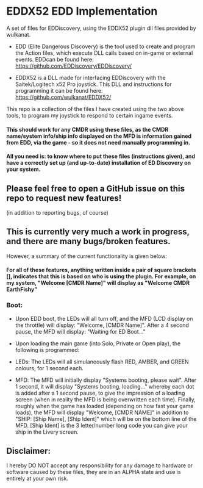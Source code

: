 # EDDX52 EDD Implementation

 A set of files for EDDiscovery, using the EDDX52 plugin dll files provided by wulkanat.
 
 - EDD (Elite Dangerous Discovery) is the tool used to create and program the Action files, which execute DLL calls based on in-game or external events.
 EDDcan be found here: https://github.com/EDDiscovery/EDDiscovery/
 
 - EDDX52 is a DLL made for interfacing EDDiscovery with the Saitek/Logitech x52 Pro joystick. This DLL and instructions for programming it can be found here: https://github.com/wulkanat/EDDX52/
 
 This repo is a collection of the files I have created using the two above tools, to program my joystick to respond to certain ingame events.
 #### This should work for any CMDR using these files, as the CMDR name/system info/ship info displayed on the MFD is information gained from EDD, via the game - so it does not need manually programming in. 
 #### All you need is: to know where to put these files (instructions given), and have a correctly set up (and up-to-date) installation of ED Discovery on your system.
 
 ## Please feel free to open a GitHub issue on this repo to request new features! 
 (in addition to reporting bugs, of course)
 
 ## This is currently very much a work in progress, and there are many bugs/broken features.
However, a summary of the current functionality is given below:
 
 #### For all of these features, anything written inside a pair of square brackets [], indicates that this is based on who is using the plugin. For example, on my system, "Welcome [CMDR Name]" will display as "Welcome CMDR EarthFishy"
 
 ### Boot:
 - Upon EDD boot, the LEDs will all turn off, and the MFD (LCD display on the throttle) will display: "Welcome, [CMDR Name]". After a 4 second pause, the MFD will display: "Waiting for ED Boot..."

- Upon loading the main game (into Solo, Private or Open play), the following is programmed:
 - LEDs: The LEDs will all simulaneously flash RED, AMBER, and GREEN colours, for 1 second each.
 - MFD: The MFD will initially display "Systems booting, please wait". After 1 second, it will display "Systems booting, loading..." whereby each dot is added after a 1 second pause, to give the impression of a loading screen (when in reality the MFD is being overwritten each time). Finally, roughly when the game has loaded (depending on how fast your game loads), the MFD will display "Welcome, [CMDR NAME]" in addition to "SHIP: [Ship Name], [Ship Ident]" which will be on the bottom line of the MFD. [Ship Ident] is the 3 letter/number long code you can give your ship in the Livery screen. 



## Disclaimer:
I hereby DO NOT accept any responsibility for any damage to hardware or software caused by these files, they are in an ALPHA state and use is entirely at your own risk.
